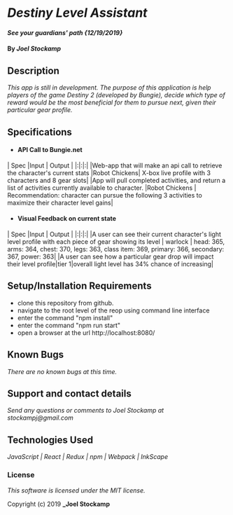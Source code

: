 # _Destiny Level Assistant_

#### _See your guardians' path {12/19/2019}_

#### By _**Joel Stockamp**_

## Description

_This app is still in development. The purpose of this application is help players of the game Destiny 2 (developed by Bungie), decide which type of reward would be the most beneficial for them to pursue next, given their particular gear profile._

## Specifications


* #### API Call to Bungie.net
| Spec                      |Input          | Output |
|:|:|:|
|Web-app that will make an api call to retrieve the character's current stats |Robot Chickens| X-box live profile with 3 characters and 8 gear slots|
|App will pull completed activities, and return a list of activities currently available to character. |Robot Chickens | Recommendation: character can pursue the following 3 activities to maximize their character level gains|


* #### Visual Feedback on current state
| Spec                      |Input          | Output |
|:|:|:|
|A user can see their current character's light level profile with each piece of gear showing its level | warlock | head: 365, arms: 364, chest: 370, legs: 363, class item: 369, primary: 366, secondary: 367, power: 363|
|A user can see how a particular gear drop will impact their level profile|tier 1|overall light level has 34% chance of increasing|




## Setup/Installation Requirements

* clone this repository from github.
* navigate to the root level of the reop using command line interface
* enter the command "npm install"
* enter the command "npm run start"
* open a browser at the url http://localhost:8080/

## Known Bugs

_There are no known bugs at this time._

## Support and contact details

_Send any questions or comments to Joel Stockamp at stockampj@gmail.com_

## Technologies Used

_JavaScript | React | Redux | npm | Webpack | InkScape_

### License

*This software is licensed under the MIT license.*

Copyright (c) 2019 **_Joel Stockamp**